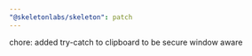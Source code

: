 ```yaml
---
"@skeletonlabs/skeleton": patch
---
```


chore: added try-catch to clipboard to be secure window aware
